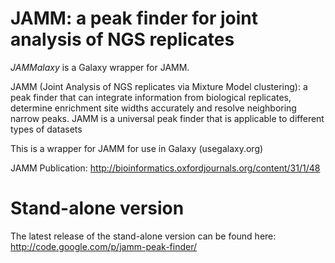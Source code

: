 JAMM: a peak finder for joint analysis of NGS replicates
====

*JAMMalaxy* is a Galaxy wrapper for JAMM.

JAMM (Joint Analysis of NGS replicates via Mixture Model clustering): 
a peak finder that can integrate information from biological replicates, 
determine enrichment site widths accurately and resolve neighboring narrow peaks. 
JAMM is a universal peak finder that is applicable to different types of datasets

This is a wrapper for JAMM for use in Galaxy (usegalaxy.org)

JAMM Publication: http://bioinformatics.oxfordjournals.org/content/31/1/48


Stand-alone version
===================

The latest release of the stand-alone version can be found here:
http://code.google.com/p/jamm-peak-finder/
